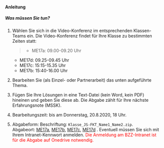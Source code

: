 <h4 class="instruction">Anleitung</h4>

##### Was müssen Sie tun?
1. Wählen Sie sich in die Video-Konferenz im entsprechenden Klassen-Teams ein. Die Video-Konferenz findet für Ihre Klasse zu bestimmten Zeiten statt: 
	>* ME17a: 09.00-09.20 Uhr
	* ME17d: 09.25-09.45 Uhr
	* ME17c: 15:15-15.35 Uhr
	* ME17b: 15:40-16.00 Uhr
	
2. Bearbeiten Sie (als Einzel- oder Partnerarbeit) das unten aufgeführte Thema. 
3. Fügen Sie Ihre Lösungen in eine Text-Datei (kein Word, kein PDF) hineinen und geben Sie diese ab. Die Abgabe zählt für Ihre nächste Erfahrungsnote (MSSK).
3. Bearbeitungszeit: bis am Donnerstag, 20.8.2020, 18 Uhr.
3. Abgabeform: Beschriftung: <code>Klasse_JS-FKT_Name1_Name2.zip</code>.<br/>
Abgabeort: <a href="https://bzzch-my.sharepoint.com/:f:/g/personal/daniel_garavaldi_bzz_ch/EtK-E5fRcylAndV7pfHpmr8BvKKO0S62E5RhbrEQgJL10Q?e=gcucRN" target="tab">ME17a</a>, <a href="https://bzzch-my.sharepoint.com/:f:/g/personal/daniel_garavaldi_bzz_ch/EqiyWO9lrUdDsOFD57S2wg4B-51UUAmjIYgQADqAG0OnzA?e=qNb1vo" target="tab">ME17b</a>, <a href="https://bzzch-my.sharepoint.com/:f:/g/personal/daniel_garavaldi_bzz_ch/EqXmFR6uPUdGvITKtHqP2J4BzVtUPJqMHCfVWRXAPD63hA?e=ANSMZe" target="tab">ME17c</a>, <a href="https://bzzch-my.sharepoint.com/:f:/g/personal/daniel_garavaldi_bzz_ch/EoD7hJeypxdDqyMZ_DjcGu0Bsve6xbsW9eEKGIr7iutBgw?e=DSZgKe" target="tab">ME17d</a> . Eventuell müssen Sie sich mit Ihrem Intranet-Kennwort anmelden. <span style="color:#ff0000;size: 80%">Die Anmeldung am BZZ-Intranet ist für die Abgabe auf Onedrive notwendig.</span>

